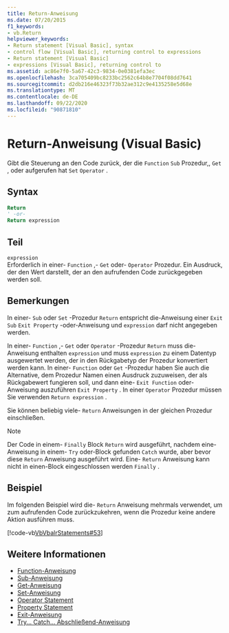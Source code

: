 ```yaml
---
title: Return-Anweisung
ms.date: 07/20/2015
f1_keywords:
- vb.Return
helpviewer_keywords:
- Return statement [Visual Basic], syntax
- control flow [Visual Basic], returning control to expressions
- Return statement [Visual Basic]
- expressions [Visual Basic], returning control to
ms.assetid: ac86e7f0-5a67-42c3-9834-0e0381efa3ec
ms.openlocfilehash: 3ca705409bc8233bc2562c64b8e7704f08dd7641
ms.sourcegitcommit: d2db216e46323f73b32ae312c9e4135258e5d68e
ms.translationtype: MT
ms.contentlocale: de-DE
ms.lasthandoff: 09/22/2020
ms.locfileid: "90871810"
---
```

# <a name="return-statement-visual-basic"></a>Return-Anweisung (Visual Basic)

Gibt die Steuerung an den Code zurück, der die `Function` `Sub` Prozedur,, `Get` , oder aufgerufen hat `Set` `Operator` .  
  
## <a name="syntax"></a>Syntax  
  
```vb  
Return  
' -or-  
Return expression  
```  
  
## <a name="part"></a>Teil  

 `expression`  
 Erforderlich in einer- `Function` ,- `Get` oder- `Operator` Prozedur. Ein Ausdruck, der den Wert darstellt, der an den aufrufenden Code zurückgegeben werden soll.  
  
## <a name="remarks"></a>Bemerkungen  

 In einer- `Sub` oder `Set` -Prozedur `Return` entspricht die-Anweisung einer `Exit Sub` `Exit Property` -oder-Anweisung und `expression` darf nicht angegeben werden.  
  
 In einer- `Function` ,- `Get` oder `Operator` -Prozedur `Return` muss die-Anweisung enthalten `expression` und muss `expression` zu einem Datentyp ausgewertet werden, der in den Rückgabetyp der Prozedur konvertiert werden kann. In einer- `Function` oder `Get` -Prozedur haben Sie auch die Alternative, dem Prozedur Namen einen Ausdruck zuzuweisen, der als Rückgabewert fungieren soll, und dann eine- `Exit Function` oder-Anweisung auszuführen `Exit Property` . In einer `Operator` Prozedur müssen Sie verwenden `Return expression` .  
  
 Sie können beliebig viele- `Return` Anweisungen in der gleichen Prozedur einschließen.  
  
> [!NOTE]
> Der Code in einem- `Finally` Block `Return` wird ausgeführt, nachdem eine-Anweisung in einem- `Try` oder-Block gefunden `Catch` wurde, aber bevor diese `Return` Anweisung ausgeführt wird. Eine- `Return` Anweisung kann nicht in einen-Block eingeschlossen werden `Finally` .  
  
## <a name="example"></a>Beispiel  

 Im folgenden Beispiel wird die- `Return` Anweisung mehrmals verwendet, um zum aufrufenden Code zurückzukehren, wenn die Prozedur keine andere Aktion ausführen muss.  
  
 [!code-vb[VbVbalrStatements#53](~/samples/snippets/visualbasic/VS_Snippets_VBCSharp/VbVbalrStatements/VB/Class1.vb#53)]  
  
## <a name="see-also"></a>Weitere Informationen

- [Function-Anweisung](function-statement.md)
- [Sub-Anweisung](sub-statement.md)
- [Get-Anweisung](get-statement.md)
- [Set-Anweisung](set-statement.md)
- [Operator Statement](operator-statement.md)
- [Property Statement](property-statement.md)
- [Exit-Anweisung](exit-statement.md)
- [Try... Catch... Abschließend-Anweisung](try-catch-finally-statement.md)
